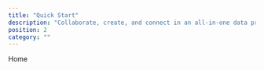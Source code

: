 ```yaml
---
title: "Quick Start"
description: "Collaborate, create, and connect in an all-in-one data processing suite!"
position: 2
category: ""
---
```


Home
